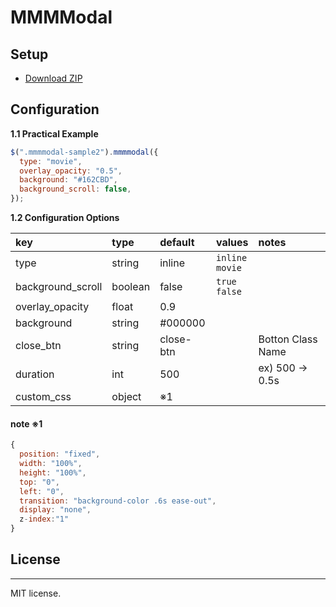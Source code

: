 # MMMModal

## Setup

- [Download ZIP](http://google.com)

## Configuration

**1.1 Practical Example**

```js
$(".mmmmodal-sample2").mmmmodal({
  type: "movie",
  overlay_opacity: "0.5",
  background: "#162CBD",
  background_scroll: false,
});
```

**1.2 Configuration Options**

 | key               | type    | default   | values               | notes             |
 | :---------------- | :------ | :-------- | :------------------- | :---------------- |
 | type              | string  | inline    | `inline`<br> `movie` |                   |
 | background_scroll | boolean | false     | `true`<br> `false`   |                   |
 | overlay_opacity   | float   | 0.9       |                      |                   |
 | background        | string  | #000000   |                      |                   |
 | close_btn         | string  | close-btn |                      | Botton Class Name |
 | duration          | int     | 500       |                      | ex) 500 → 0.5s    |
 | custom_css        | object  | ※1        |                      |                   |

#### note ※1

```js
{
  position: "fixed",
  width: "100%",
  height: "100%",
  top: "0",
  left: "0",
  transition: "background-color .6s ease-out",
  display: "none",
  z-index:"1"
}
```

## License

---
MIT license.
